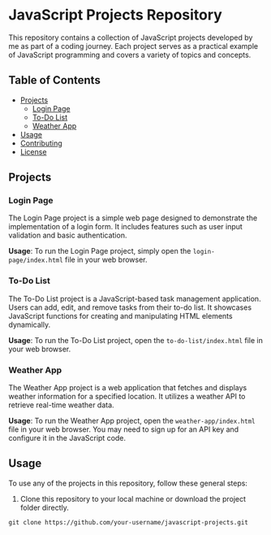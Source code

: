 # JavaScript Projects Repository

This repository contains a collection of JavaScript projects developed by me as part of a coding journey. Each project serves as a practical example of JavaScript programming and covers a variety of topics and concepts.

## Table of Contents

- [Projects](#projects)
  - [Login Page](#login-page)
  - [To-Do List](#to-do-list)
  - [Weather App](#weather-app)
- [Usage](#usage)
- [Contributing](#contributing)
- [License](#license)

## Projects

### Login Page

The Login Page project is a simple web page designed to demonstrate the implementation of a login form. It includes features such as user input validation and basic authentication.

**Usage**: To run the Login Page project, simply open the `login-page/index.html` file in your web browser.

### To-Do List

The To-Do List project is a JavaScript-based task management application. Users can add, edit, and remove tasks from their to-do list. It showcases JavaScript functions for creating and manipulating HTML elements dynamically.

**Usage**: To run the To-Do List project, open the `to-do-list/index.html` file in your web browser.

### Weather App

The Weather App project is a web application that fetches and displays weather information for a specified location. It utilizes a weather API to retrieve real-time weather data.

**Usage**: To run the Weather App project, open the `weather-app/index.html` file in your web browser. You may need to sign up for an API key and configure it in the JavaScript code.

## Usage

To use any of the projects in this repository, follow these general steps:

1. Clone this repository to your local machine or download the project folder directly.

```shell
git clone https://github.com/your-username/javascript-projects.git
